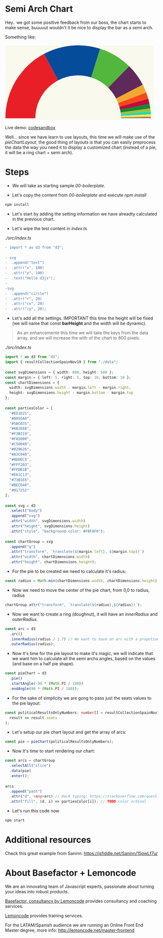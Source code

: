 # Semi Arch Chart

Hey.. we got some positive feedback from our boss, the chart starts to make sense, buuuuut wouldn't it be nice
to display the bar as a semi arch.

Something like:

![semi arc chart](./content/chart.png "semi arc chart")

Live demo: [codesandbox](https://codesandbox.io/s/snowy-firefly-nd71d)

Well... since we have learn to use layouts, this time we will make use of the _pieChartLayout_, the good thing
of layouts is that you can easily preprocess the data the way you need it to display a customized chart
(instead of a pie, it will be a ring chart + semi arch).

# Steps

- We will take as starting sample _00-boilerplate_.

- Let's copy the content from _00-boilerplate_ and execute _npm install_

```bash
npm install
```

- Let's start by adding the setting information we have alreadty calculated
  in the previous chart.

- Let's wipe the test content in _index.ts_

_./src/index.ts_

```diff
- import * as d3 from "d3";

- svg
-  .append("text")
-  .attr("x", 100)
-  .attr("y", 100)
-  .text("Hello d3js");
-
-svg
-  .append("circle")
-  .attr("r", 20)
-  .attr("cx", 20)
-  .attr("cy", 20);
```

- Let's add all the settings. IMPORTANT this time the height will be fixed (we will
  name that const **barHeight** and the width will be dynamic).

> As an enhancemente this time we will take the keys from the data array, and
> we will increase the with of the chart to 800 pixels.

_./src/index.ts_

```typescript
import * as d3 from "d3";
import { resultCollectionSpainNov19 } from "./data";

const svgDimensions = { width: 800, height: 500 };
const margin = { left: 5, right: 5, top: 10, bottom: 10 };
const chartDimensions = {
  width: svgDimensions.width - margin.left - margin.right,
  height: svgDimensions.height - margin.bottom - margin.top
};

const partiesColor = [
  "#ED1D25",
  "#0056A8",
  "#5BC035",
  "#6B2E68",
  "#F3B219",
  "#FA5000",
  "#C50048",
  "#029626",
  "#A3C940",
  "#0DDEC5",
  "#FFF203",
  "#FFDB1B",
  "#E61C13",
  "#73B1E6",
  "#BECD48",
  "#017252"
];

const svg = d3
  .select("body")
  .append("svg")
  .attr("width", svgDimensions.width)
  .attr("height", svgDimensions.height)
  .attr("style", "background-color: #FBFAF0");

const chartGroup = svg
  .append("g")
  .attr("transform", `translate(${margin.left}, ${margin.top})`)
  .attr("width", chartDimensions.width)
  .attr("height", chartDimensions.height);
```

- For the pie to be created we need to calculate it's radius:

```typescript
const radius = Math.min(chartDimensions.width, chartDimensions.height) / 2;
```

- Now we need to move the center of the pie chart, from 0,0 to radius, radius

```typescript
chartGroup.attr("transform", `translate(${radius},${radius})`);
```

- Now we want to create a ring (doughnut), it will have an _innerRadius_ and _outerRadius_.

```typescript
const arc = d3
  .arc()
  .innerRadius(radius / 1.7) // We want to have an arc with a propotional width
  .outerRadius(radius);
```

- Now it's time for the pie layout to make it's magic, we will indicate that we want him to calculate all the semi archs angles,
  based on the values (and base on a half pie shape).

```typescript
const pieChart = d3
  .pie()
  .startAngle(-90 * (Math.PI / 180))
  .endAngle(90 * (Math.PI / 180));
```

- For the sake of simplicity we are gong to pass just the seats values to the pie layout:

```typescript
const politicalResultsOnlyNumbers: number[] = resultCollectionSpainNov19.map(
  result => result.seats
);
```

- Let's setup our pie chart layout and get the array of arcs:

```typescript
const pie = pieChart(politicalResultsOnlyNumbers);
```

- Now it's time to start rendering our chart:

```typescript
const arcs = chartGroup
  .selectAll("slice")
  .data(pie)
  .enter();

arcs
  .append("path")
  .attr("d", <any>arc) // Hack typing: https://stackoverflow.com/questions/35413072/compilation-errors-when-drawing-a-piechart-using-d3-js-typescript-and-angular/38021825
  .attr("fill", (d, i) => partiesColor[i]); // TODO color ordinal
```

- Let's run this code now

```bash
npm start
```

# Additional resources

Check this great example from Saninn: https://jsfiddle.net/Saninn/15pwLf7u/

# About Basefactor + Lemoncode

We are an innovating team of Javascript experts, passionate about turning your ideas into robust products.

[Basefactor, consultancy by Lemoncode](http://www.basefactor.com) provides consultancy and coaching services.

[Lemoncode](http://lemoncode.net/services/en/#en-home) provides training services.

For the LATAM/Spanish audience we are running an Online Front End Master degree, more info: http://lemoncode.net/master-frontend
